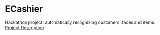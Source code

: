 # ECashier
Hackathon project: automatically recognizing customers' faces and items. 
[Project Description](https://devpost.com/software/ecashier-ywo4d3)
